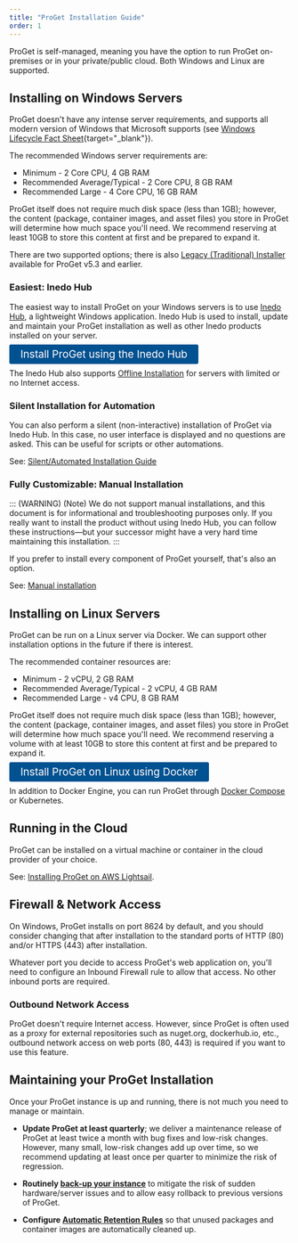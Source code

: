 ```yaml
---
title: "ProGet Installation Guide"
order: 1
---
```


ProGet is self-managed, meaning you have the option to run ProGet on-premises or in your private/public cloud. Both Windows and Linux are supported.

## Installing on Windows Servers

ProGet doesn't have any intense server requirements, and supports all modern version of Windows that Microsoft supports (see [Windows Lifecycle Fact Sheet](https://support.microsoft.com/en-us/help/13853/windows-lifecycle-fact-sheet){target="_blank"}). 

The recommended Windows server requirements are:

* Minimum - 2 Core CPU, 4 GB RAM
* Recommended Average/Typical - 2 Core CPU, 8 GB RAM
* Recommended Large - 4 Core CPU, 16 GB RAM

ProGet itself does not require much disk space (less than 1GB); however, the content (package, container images, and asset files) you store in ProGet will determine how much space you'll need. We recommend reserving at least 10GB to store this content at first and be prepared to expand it.

There are two supported options; there is also [Legacy (Traditional) Installer](/docs/installation/windows/installation-legacy-traditional-installer) available for ProGet v5.3 and earlier.

### Easiest: Inedo Hub
The easiest way to install ProGet on your Windows servers is to use [Inedo Hub](/docs/installation/windows/desktophub-overview), a lightweight Windows application. Inedo Hub is used to install, update and maintain your ProGet installation as well as other Inedo products installed on your server.

<a href="/docs/installation/windows/inedo-hub-installation-guide" style=" background:#025291;color:#ffffff;padding: 6px 20px;  border-radius: 3px;font-size: 14pt;text-decoration:none">Install ProGet using the Inedo Hub</a>

The Inedo Hub also supports [Offline Installation](/docs/installation/windows/desktophub-offline) for servers with limited or no Internet access.

### Silent Installation for Automation
You can also perform a silent (non-interactive) installation of ProGet via Inedo Hub. In this case, no user interface is displayed and no questions are asked. This can be useful for scripts or other automations.

See: [Silent/Automated Installation Guide](/docs/installation/windows/silent)

### Fully Customizable: Manual Installation
::: (WARNING) (Note)
We do not support manual installations, and this document is for informational and troubleshooting purposes only. If you really want to install the product without using Inedo Hub, you can follow these instructions—but your successor might have a very hard time maintaining this installation.
:::

If you prefer to install every component of ProGet yourself, that's also an option. 

See: [Manual installation](/docs/installation/manual-installation)


## Installing on Linux Servers

ProGet can be run on a Linux server via Docker. We can support other installation options in the future if there is interest.

The recommended container resources are:

* Minimum - 2 vCPU, 2 GB RAM
* Recommended Average/Typical - 2 vCPU, 4 GB RAM
* Recommended Large - v4 CPU, 8 GB RAM

ProGet itself does not require much disk space (less than 1GB); however, the content (package, container images, and asset files) you store in ProGet will determine how much space you'll need. We recommend reserving a volume with at least  10GB to store this content at first and be prepared to expand it.

<a href="/docs/installation/linux/docker-guide" style=" background:#025291;color:#ffffff;padding: 6px 20px;  border-radius: 3px;font-size: 14pt;text-decoration:none">Install ProGet on Linux using Docker</a>

In addition to Docker Engine, you can run ProGet through [Docker Compose](/docs/installation/linux/docker-compose-installation-guide) or Kubernetes.

## Running in the Cloud

ProGet can be installed on a virtual machine or container in the cloud provider of your choice. 

See: [Installing ProGet on AWS Lightsail](https://inedo.com/proget/lightsail_install).

## Firewall & Network Access
On Windows, ProGet installs on port 8624 by default, and you should consider changing that after installation to the standard ports of HTTP (80) and/or HTTPS (443) after installation.

Whatever port you decide to access ProGet's web application on, you'll need to configure an Inbound Firewall rule to allow that access. No other inbound ports are required.

### Outbound Network Access
ProGet doesn't require Internet access. However, since ProGet is often used as a proxy for external repositories such as nuget.org, dockerhub.io, etc., outbound network access on web ports (80, 443) is required if you want to use this feature.


## Maintaining your ProGet Installation

Once your ProGet instance is up and running, there is not much you need to manage or maintain.
 
 * **Update ProGet at least quarterly**; we deliver a maintenance release of ProGet at least twice a month with bug fixes and low-risk changes. However, many small, low-risk changes add up over time, so we recommend updating at least once per quarter to minimize the risk of regression.

* **Routinely [back-up your instance](/docs/installation/backing-up-restoring)** to mitigate the risk of sudden hardware/server issues and to allow easy rollback to previous versions of ProGet.

* **Configure [Automatic Retention Rules](/docs/proget/administration/retention-rules)** so that unused packages and container images are automatically cleaned up.
